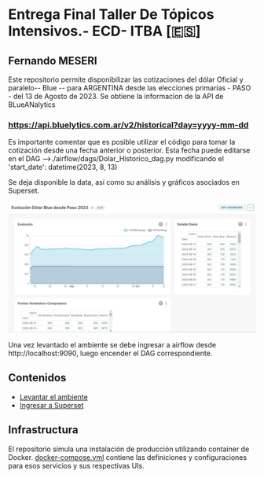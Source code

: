 # Entrega Final Taller De Tópicos Intensivos.- ECD- ITBA [🇪🇸]
## Fernando MESERI
Este repositorio permite  disponibilizar las cotizaciones del dólar  Oficial  y paralelo-- Blue -- para ARGENTINA desde las elecciones primarias - PASO -  del 13 de Agosto de 2023.
Se obtiene la informacion de la API de BLueANalytics
### https://api.bluelytics.com.ar/v2/historical?day=yyyy-mm-dd
Es importante comentar que es posible utilizar el código para tomar la cotización desde una fecha anterior o posterior.
Esta fecha puede editarse en el DAG -->./airflow/dags/Dolar_Historico_dag.py  modificando el  
'start_date': datetime(2023, 8, 13)

Se deja disponible la data, así como su análisis y gráficos asociados en Superset.

![Superset Dashboard](image.png)

Una vez levantado el ambiente se debe ingresar a airflow desde http://localhost:9090, luego encender el DAG correspondiente.

## Contenidos
* [Levantar el ambiente](#levantar-ambiente)
* [Ingresar a Superset](#levantar-ambiente)

## Infrastructura
El repositorio simula una instalación de producción utilizando container de Docker.
[docker-compose.yml](docker-compose.yml) contiene las definiciones y configuraciones para esos servicios y sus respectivas UIs.



